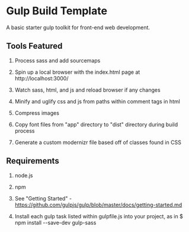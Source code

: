 # Gulp Build Template

A basic starter gulp toolkit for front-end web development.

## Tools Featured

1. Process sass and add sourcemaps

2. Spin up a local browser with the index.html page at http://localhost:3000/

3. Watch sass, html, and js and reload browser if any changes

4. Minify and uglify css and js from paths within comment tags in html

5. Compress images

6. Copy font files from "app" directory to "dist" directory during build process

7. Generate a custom modernizr file based off of classes found in CSS

## Requirements

1. node.js

2. npm

3. See "Getting Started" - https://github.com/gulpjs/gulp/blob/master/docs/getting-started.md

4. Install each gulp task listed within gulpfile.js into your project, as in $ npm install --save-dev gulp-sass
